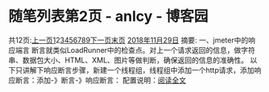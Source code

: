 
# 随笔列表第2页 - anlcy - 博客园






共12页:[上一页](https://www.cnblogs.com/camilla/default.html?page=1)[1](https://www.cnblogs.com/camilla/default.html?page=1)2[3](https://www.cnblogs.com/camilla/default.html?page=3)[4](https://www.cnblogs.com/camilla/default.html?page=4)[5](https://www.cnblogs.com/camilla/default.html?page=5)[6](https://www.cnblogs.com/camilla/default.html?page=6)[7](https://www.cnblogs.com/camilla/default.html?page=7)[8](https://www.cnblogs.com/camilla/default.html?page=8)[9](https://www.cnblogs.com/camilla/default.html?page=9)[下一页](https://www.cnblogs.com/camilla/default.html?page=3)[末页](https://www.cnblogs.com/camilla/default.html?page=12)
[2018年11月29日](https://www.cnblogs.com/camilla/archive/2018/11/29.html)
摘要: 一、jmeter中的响应端言 断言就类似LoadRunner中的检查点。对上一个请求返回的信息，做字符串、数据包大小、HTML、XML、图片等做判断，确保返回的信息的准确性。 以下只讲解下响应断言步骤，新建一个线程组，线程组中添加一个http请求，添加响应断言：添加-》断言-》响应断言： 配置说明：[阅读全文](https://www.cnblogs.com/camilla/p/10037011.html)

